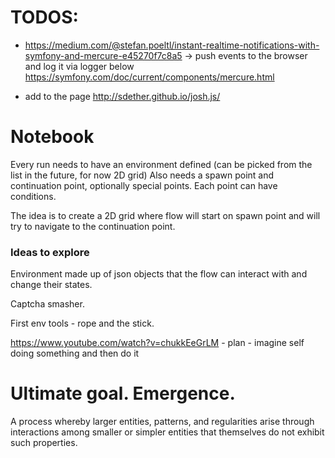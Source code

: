 # TODOS:
* https://medium.com/@stefan.poeltl/instant-realtime-notifications-with-symfony-and-mercure-e45270f7c8a5 -> push events to the browser and log it via logger below
https://symfony.com/doc/current/components/mercure.html

* add to the page http://sdether.github.io/josh.js/


# Notebook
Every run needs to have an environment defined (can be picked from the list in the future, for now 2D grid)
Also needs a spawn point and continuation point, optionally special points. Each point can have conditions.

The idea is to create a 2D grid where flow will start on spawn point and will try to navigate to the 
continuation point.

### Ideas to explore
Environment made up of json objects that the flow can interact with and change their states.

Captcha smasher.


First env tools - rope and the stick.

https://www.youtube.com/watch?v=chukkEeGrLM - plan - imagine self doing something and then do it

# Ultimate goal. Emergence.
A process whereby larger entities, patterns, and regularities arise through interactions among smaller or simpler entities that themselves do not exhibit such properties.

